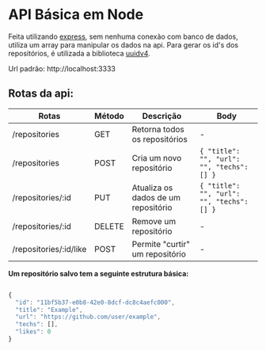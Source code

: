 # API Básica em Node

Feita utilizando [express](https://expressjs.com/pt-br/), sem nenhuma conexão com banco de dados, utiliza um array para manipular os dados na api. Para gerar os id's dos repositórios, é utilizada a biblioteca [uuidv4](https://www.npmjs.com/package/uuidv4).

Url padrão: http://localhost:3333


## Rotas da api:

Rotas | Método | Descrição | Body
--- | --- | --- | ---
/repositories | GET | Retorna todos os repositórios | -
/repositories | POST | Cria um novo repositório | `{ "title": "", "url": "", "techs": [] }`
/repositories/:id | PUT | Atualiza os dados de um repositório | `{ "title": "", "url": "", "techs": [] }`
/repositories/:id | DELETE | Remove um repositório | -
/repositories/:id/like | POST | Permite "curtir" um repositório | -


__Um repositório salvo tem a seguinte estrutura básica:__

```javascript

{
  "id": "11bf5b37-e0b8-42e0-8dcf-dc8c4aefc000",
  "title": "Example",
  "url": "https://github.com/user/example",
  "techs": [],
  "likes": 0
}

```